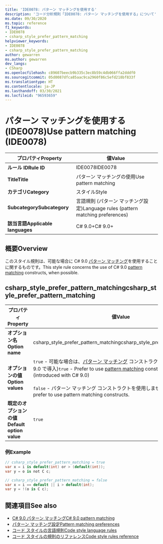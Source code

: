 ```yaml
---
title: 'IDE0078: パターン マッチングを使用する'
description: 'コード分析規則「IDE0078: パターン マッチングを使用する」について'
ms.date: 09/30/2020
ms.topic: reference
f1_keywords:
- IDE0078
- csharp_style_prefer_pattern_matching
helpviewer_keywords:
- IDE0078
- csharp_style_prefer_pattern_matching
author: gewarren
ms.author: gewarren
dev_langs:
- CSharp
ms.openlocfilehash: c89607beecb9b335c3ec8b59c4db066ffa2dddf0
ms.sourcegitcommit: 05d0087dfca85aac9ca2960f86c5efd218bf833f
ms.translationtype: HT
ms.contentlocale: ja-JP
ms.lasthandoff: 03/30/2021
ms.locfileid: "96593659"
---
```

# <a name="use-pattern-matching-ide0078"></a><span data-ttu-id="f2624-103">パターン マッチングを使用する (IDE0078)</span><span class="sxs-lookup"><span data-stu-id="f2624-103">Use pattern matching (IDE0078)</span></span>

|<span data-ttu-id="f2624-104">プロパティ</span><span class="sxs-lookup"><span data-stu-id="f2624-104">Property</span></span>|<span data-ttu-id="f2624-105">値</span><span class="sxs-lookup"><span data-stu-id="f2624-105">Value</span></span>|
|-|-|
| <span data-ttu-id="f2624-106">**ルール ID**</span><span class="sxs-lookup"><span data-stu-id="f2624-106">**Rule ID**</span></span> | <span data-ttu-id="f2624-107">IDE0078</span><span class="sxs-lookup"><span data-stu-id="f2624-107">IDE0078</span></span> |
| <span data-ttu-id="f2624-108">**Title**</span><span class="sxs-lookup"><span data-stu-id="f2624-108">**Title**</span></span> | <span data-ttu-id="f2624-109">パターン マッチングの使用</span><span class="sxs-lookup"><span data-stu-id="f2624-109">Use pattern matching</span></span> |
| <span data-ttu-id="f2624-110">**カテゴリ**</span><span class="sxs-lookup"><span data-stu-id="f2624-110">**Category**</span></span> | <span data-ttu-id="f2624-111">スタイル</span><span class="sxs-lookup"><span data-stu-id="f2624-111">Style</span></span> |
| <span data-ttu-id="f2624-112">**Subcategory**</span><span class="sxs-lookup"><span data-stu-id="f2624-112">**Subcategory**</span></span> | <span data-ttu-id="f2624-113">言語規則 (パターン マッチング設定)</span><span class="sxs-lookup"><span data-stu-id="f2624-113">Language rules (pattern matching preferences)</span></span> |
| <span data-ttu-id="f2624-114">**該当言語**</span><span class="sxs-lookup"><span data-stu-id="f2624-114">**Applicable languages**</span></span> | <span data-ttu-id="f2624-115">C# 9.0+</span><span class="sxs-lookup"><span data-stu-id="f2624-115">C# 9.0+</span></span> |

## <a name="overview"></a><span data-ttu-id="f2624-116">概要</span><span class="sxs-lookup"><span data-stu-id="f2624-116">Overview</span></span>

<span data-ttu-id="f2624-117">このスタイル規則は、可能な場合に C# 9.0 [パターン マッチング](../../../csharp/whats-new/csharp-9.md#pattern-matching-enhancements)を使用することに関するものです。</span><span class="sxs-lookup"><span data-stu-id="f2624-117">This style rule concerns the use of C# 9.0 [pattern matching](../../../csharp/whats-new/csharp-9.md#pattern-matching-enhancements) constructs, when possible.</span></span>

## <a name="csharp_style_prefer_pattern_matching"></a><span data-ttu-id="f2624-118">csharp_style_prefer_pattern_matching</span><span class="sxs-lookup"><span data-stu-id="f2624-118">csharp_style_prefer_pattern_matching</span></span>

|<span data-ttu-id="f2624-119">プロパティ</span><span class="sxs-lookup"><span data-stu-id="f2624-119">Property</span></span>|<span data-ttu-id="f2624-120">値</span><span class="sxs-lookup"><span data-stu-id="f2624-120">Value</span></span>|
|-|-|
| <span data-ttu-id="f2624-121">**オプション名**</span><span class="sxs-lookup"><span data-stu-id="f2624-121">**Option name**</span></span> | <span data-ttu-id="f2624-122">csharp_style_prefer_pattern_matching</span><span class="sxs-lookup"><span data-stu-id="f2624-122">csharp_style_prefer_pattern_matching</span></span> |
| <span data-ttu-id="f2624-123">**オプションの値**</span><span class="sxs-lookup"><span data-stu-id="f2624-123">**Option values**</span></span> | <span data-ttu-id="f2624-124">`true` - 可能な場合は、[パターン マッチング](../../../csharp/whats-new/csharp-9.md#pattern-matching-enhancements) コンストラクトを使用します (C# 9.0 で導入)</span><span class="sxs-lookup"><span data-stu-id="f2624-124">`true` - Prefer to use [pattern matching](../../../csharp/whats-new/csharp-9.md#pattern-matching-enhancements) constructs, when possible (introduced with C# 9.0)</span></span><br /><br /><span data-ttu-id="f2624-125">`false` - パターン マッチング コンストラクトを使用しません。</span><span class="sxs-lookup"><span data-stu-id="f2624-125">`false` - Do not prefer to use pattern matching constructs.</span></span> |
| <span data-ttu-id="f2624-126">**既定のオプションの値**</span><span class="sxs-lookup"><span data-stu-id="f2624-126">**Default option value**</span></span> | `true` |

### <a name="example"></a><span data-ttu-id="f2624-127">例</span><span class="sxs-lookup"><span data-stu-id="f2624-127">Example</span></span>

```csharp
// csharp_style_prefer_pattern_matching = true
var x = i is default(int) or > (default(int));
var y = o is not C c;

// csharp_style_prefer_pattern_matching = false
var x = i == default || i > default(int);
var y = !(o is C c);
```

## <a name="see-also"></a><span data-ttu-id="f2624-128">関連項目</span><span class="sxs-lookup"><span data-stu-id="f2624-128">See also</span></span>

- [<span data-ttu-id="f2624-129">C# 9.0 パターン マッチング</span><span class="sxs-lookup"><span data-stu-id="f2624-129">C# 9.0 pattern matching</span></span>](../../../csharp/whats-new/csharp-9.md#pattern-matching-enhancements)
- [<span data-ttu-id="f2624-130">パターン マッチング設定</span><span class="sxs-lookup"><span data-stu-id="f2624-130">Pattern matching preferences</span></span>](pattern-matching-preferences.md)
- [<span data-ttu-id="f2624-131">コード スタイルの言語規則</span><span class="sxs-lookup"><span data-stu-id="f2624-131">Code style language rules</span></span>](language-rules.md)
- [<span data-ttu-id="f2624-132">コード スタイルの規則のリファレンス</span><span class="sxs-lookup"><span data-stu-id="f2624-132">Code style rules reference</span></span>](index.md)
